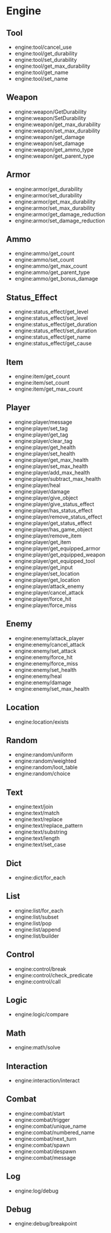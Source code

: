 # Engine
## Tool
- engine:tool/cancel_use
- engine:tool/get_durability
- engine:tool/set_durability
- engine:tool/get_max_durability
- engine:tool/get_name
- engine:tool/set_name
## Weapon
- engine:weapon/GetDurability
- engine:weapon/SetDurability
- engine:weapon/get_max_durability
- engine:weapon/set_max_durability
- engine:weapon/get_damage
- engine:weapon/set_damage
- engine:weapon/get_ammo_type
- engine:weapon/get_parent_type
## Armor
- engine:armor/get_durability
- engine:armor/set_durability
- engine:armor/get_max_durability
- engine:armor/set_max_durability
- engine:armor/get_damage_reduction
- engine:armor/set_damage_reduction
## Ammo
- engine:ammo/get_count
- engine:ammo/set_count
- engine:ammo/get_max_count
- engine:ammo/get_parent_type
- engine:ammo/get_bonus_damage
## Status_Effect
- engine:status_effect/get_level
- engine:status_effect/set_level
- engine:status_effect/get_duration
- engine:status_effect/set_duration
- engine:status_effect/get_name
- engine:status_effect/get_cause
## Item
- engine:item/get_count
- engine:item/set_count
- engine:item/get_max_count
## Player
- engine:player/message
- engine:player/set_tag
- engine:player/get_tag
- engine:player/clear_tag
- engine:player/get_health
- engine:player/set_health
- engine:player/get_max_health
- engine:player/set_max_health
- engine:player/add_max_health
- engine:player/subtract_max_health
- engine:player/heal
- engine:player/damage
- engine:player/give_object
- engine:player/give_status_effect
- engine:player/has_status_effect
- engine:player/remove_status_effect
- engine:player/get_status_effect
- engine:player/has_game_object
- engine:player/remove_item
- engine:player/get_item
- engine:player/get_equipped_armor
- engine:player/get_equipped_weapon
- engine:player/get_equipped_tool
- engine:player/get_input
- engine:player/set_location
- engine:player/get_location
- engine:player/attack_enemy
- engine:player/cancel_attack
- engine:player/force_hit
- engine:player/force_miss
## Enemy
- engine:enemy/attack_player
- engine:enemy/cancel_attack
- engine:enemy/set_attack
- engine:enemy/force_hit
- engine:enemy/force_miss
- engine:enemy/set_health
- engine:enemy/heal
- engine:enemy/damage
- engine:enemy/set_max_health
## Location
- engine:location/exists
## Random
- engine:random/uniform
- engine:random/weighted
- engine:random/loot_table
- engine:random/choice
## Text
- engine:text/join
- engine:text/match
- engine:text/replace
- engine:text/replace_pattern
- engine:text/substring
- engine:text/length
- engine:text/set_case
## Dict
- engine:dict/for_each
## List
- engine:list/for_each
- engine:list/subset
- engine:list/pop
- engine:list/append
- engine:list/builder
## Control
- engine:control/break
- engine:control/check_predicate
- engine:control/call
## Logic
- engine:logic/compare
## Math
- engine:math/solve
## Interaction
- engine:interaction/interact
## Combat
- engine:combat/start
- engine:combat/trigger
- engine:combat/unique_name
- engine:combat/numbered_name
- engine:combat/next_turn
- engine:combat/spawn
- engine:combat/despawn
- engine:combat/message
## Log
- engine:log/debug
## Debug
- engine:debug/breakpoint
